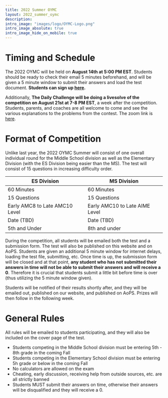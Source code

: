 ```yaml
---
title: 2022 Summer OYMC
layout: 2022_summer_oymc
description: 
intro_image: "images/logo/OYMC-Logo.png"
intro_image_absolute: true
intro_image_hide_on_mobile: true
---
```


# Timing and Schedule

The 2022 OYMC will be held on **August 14th at 5:00 PM EST**. Students should be ready to check their email 5 minutes beforehand, and will be given a 5 minute window to submit their answers and load the test document. **Students can sign up [here](https://forms.gle/cDFyqnZ4pnLP1Vtt9).**

Additionally, **The Daily Challenge will be doing a livesolve of the competition on August 21st at 7-8 PM EST**, a week after the competition. Students, parents, and coaches are all welcome to come and see the various explanations to the problems from the contest. The zoom link is [here](https://us06web.zoom.us/meeting/register/tZ0lcu-qpjwvE9CsLkIfMc5liKiin_kV1lrG). 


# Format of Competition

Unlike last year, the 2022 OYMC Summer will consist of one overall individual round for the Middle School division as well as the Elementary Division (with the ES Division being easier than the MS). The test will consist of 15 questions in increasing difficulty order. 

| ES Division | MS Division |
| ------------------- | ----------------- |
| 60 Minutes | 60 Minutes |
| 15 Questions | 15 Questions |
| Early AMC8 to Late AMC10 Level| Early AMC10 to Late AIME Level |
| Date (TBD) | Date (TBD) |
| 5th and Under | 8th and under |


During the competition, all students will be emailed both the test and a submission form. The test will also be published on this website and on AoPS. Students are given an additional 5 minute window for internet delays, loading the test file, submitting, etc. Once time is up, the submission form will be closed and at that point, **any student who has not submitted their answers in time will not be able to submit their answers and will receive a 0**. Therefore it is crucial that students submit a little bit before time is over (thus utilizing the 5 minute window given).

Students will be notified of their results shortly after, and they will be emailed out, published on our website, and published on AoPS. Prizes will then follow in the following week. 

# General Rules

All rules will be emailed to students participating, and they will also be included on the cover page of the test. 

- Students competing in the Middle School division must be entering 5th - 8th grade in the coming Fall
- Students competing in the Elementary School division must be entering 5h grade or below in the coming Fall
- No calculators are allowed on the exam
- Cheating, early discussion, receiving help from outside sources, etc. are all strictly banned
- Students MUST submit their answers on time, otherwise their answers will be disqualified and they will receive a 0.

